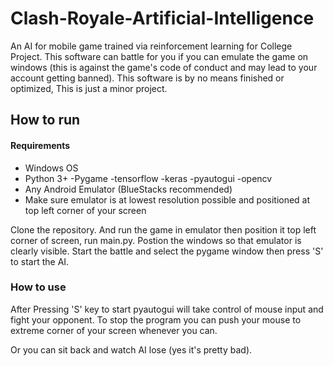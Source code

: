 # Clash-Royale-Artificial-Intelligence
An AI for mobile game trained via reinforcement learning for College Project.
This software can battle for you if you can emulate the game on windows (this is against the game's code of conduct and may lead to your account getting banned). This software is by no means finished or optimized, This is just a minor project.



## How to run

#### Requirements
- Windows OS
- Python 3+
  -Pygame
  -tensorflow
  -keras
  -pyautogui
  -opencv
- Any Android Emulator (BlueStacks recommended)
- Make sure emulator is at lowest resolution possible and positioned at top left corner of your screen

Clone the repository. And run the game in emulator then position it top left corner of screen, run main.py. Postion the windows so that emulator is clearly visible.
Start the battle and select the pygame window then press 'S' to start the AI.


### How to use

After Pressing 'S' key to start pyautogui will take control of mouse input and fight your opponent. To stop the program you can push your mouse to extreme corner of your screen whenever you can.

Or you can sit back and watch AI lose (yes it's pretty bad).
